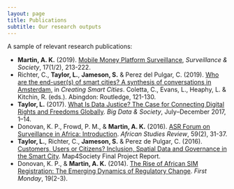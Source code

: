 ```yaml
---
layout: page
title: Publications
subtitle: Our research outputs
---
```


A sample of relevant research publications:
- **Martin, A. K.** (2019). [Mobile Money Platform Surveillance](https://doi.org/10.24908/ss.v17i1/2.12924), _Surveillance & Society_, 17(1/2), 213-222.
- Richter, C., **Taylor, L.**, **Jameson, S.** & Perez del Pulgar, C. (2019). <a href="https://www.routledge.com/Creating-Smart-Cities-1st-Edition/Coletta-Evans-Heaphy-Kitchin/p/book/9780815396253" target="_blank"> Who are the end-user(s) of smart cities? A synthesis of conversations in Amsterdam,</a> in _Creating Smart Cities_. Coletta, C., Evans, L., Heaphy, L. & Kitchin, R. (eds.). Abingdon: Routledge, 121-130.
- **Taylor, L.** (2017). <a href="https://doi.org/10.1177/2053951717736335" target="_blank"> What Is Data Justice? The Case for Connecting Digital Rights and Freedoms Globally</a>. _Big Data & Society_, July–December 2017, 1–14.
- Donovan, K. P., Frowd, P. M., & **Martin, A. K.** (2016). <a href="https://doi.org/10.1017/asr.2016.35" target="_blank"> ASR Forum on Surveillance in Africa: Introduction</a>. _African Studies Review_, 59(2), 31-37.
- **Taylor, L.**, Richter, C., **Jameson, S.** & Perez de Pulgar, C. (2016). <a href="https://ssrn.com/abstract=2792565" target="_blank"> Customers, Users or Citizens? Inclusion, Spatial Data and Governance in the Smart City</a>. Map4Society Final Project Report.
- Donovan, K. P., & **Martin, A. K.** (2014). <a href="http://dx.doi.org/10.5210/fm.v19i2.4351" target="_blank">The Rise of African SIM Registration: The Emerging Dynamics of Regulatory Change</a>. _First Monday_, 19(2-3).
